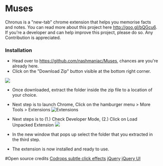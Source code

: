 # Muses

Chronus is a "new-tab" chrome extension that helps you memorise facts and notes. You can read more about this project here http://goo.gl/bQGcu6. If you're a developer and can help improve this project, please do so. Any Contribution is appreciated.


### Installation 
* Head over to https://github.com/nashmaniac/Muses, chances are you're already here.
* Click on the "Download Zip" button visible at the bottom right corner.

 ![](http://i.imgur.com/b4t1Twb.png)
 
* Once downloaded, extract the folder inside the zip file to a location of your choice.
* Next step is to launch Chrome, Click on the hamburger menu > More Tools > Extensions
 ![Extensions](http://i.imgur.com/vM9dQrv.png)

* Next steps is to (1.) Check Developer Mode, (2.) Click on Load Unpacked Extension
 ![](http://i.imgur.com/rRQCEkv.png)

* In the new window that pops up select the folder that you extracted in the third step.
* The extension is now installed and ready to use. 

#Open source credits 
[Codrops subtle click effects](http://tympanus.net/codrops/2015/02/11/subtle-click-feedback-effects/)
[jQuery](https://jquery.com/)
[jQuery UI](https://jqueryui.com/)
